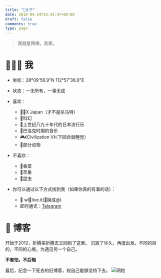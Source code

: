 ```yaml
---
title: "📌关于"
date: 2018-04-24T14:34:47+08:00
draft: false
comments: true
type: page
---
```


> 我就是网络，凯斯。


# 👨🏻‍🚀 我
- 坐标：28°09'56.9"N 112°57'36.9"E
- 状态：一无所有，一事无成

- 喜欢：
    - 🙅‍♂️X Japan（才不是杀马特）
    - 🌌科幻
    - 💽上世纪八九十年代的日本流行乐
    - 🎻巴洛克时期的音乐
    - 🎮《Civilization V》（下回合就睡觉）
    - 🦔部分动物

- 不喜欢：
    - 🥗香菜
    - 🍎苹果
    - 🐛昆虫

- 你可以通过以下方式找到我（如果你真的有事的话）：
    - 📧 wl🔹live.it(🔹换成@)
    - 即时通讯：[Telegram](https://t.me/cyberiot)

# 📘 博客
开始于2012，折腾来折腾去又回到了这里。
沉寂了许久，再度出发。不同的目的，不同的心境，为遇见另一个自己。

**不害怕，不后悔**


最后，纪念一下死去的旧博客，祝自己能够坚持下去。
![网粒](https://hesay-me-1251211798.file.myqcloud.com/img/about/Screenshot_2018-09-12.jpg)
